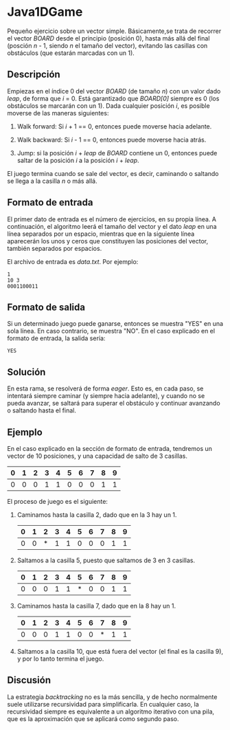 # Java1DGame

Pequeño ejercicio sobre un vector simple. Básicamente,se trata de recorrer el vector _BOARD_ desde el principio (posición 0), hasta más allá del final (posción _n_ - 1, siendo _n_ el tamaño del vector), evitando las casillas con obstáculos (que estarán marcadas con un 1).

## Descripción

Empiezas en el índice 0 del vector _BOARD_ (de tamaño _n_) con un valor dado _leap_, de forma que _i_ = 0. Está garantizado que _BOARD[0]_ siempre es 0 (los obstáculos se marcarán con un 1). Dada cualquier posición _i_, es posible moverse de las maneras siguientes:

1. Walk forward: Si _i_ + 1 == 0, entonces puede moverse hacia adelante.

2. Walk backward: Si _i_ - 1 == 0, entonces puede moverse hacia atrás.

3. Jump: si la posición _i_ + _leap_ de _BOARD_ contiene un 0, entonces puede saltar de la posición _i_ a la posición _i_ + _leap_.

El juego termina cuando se sale del vector, es decir, caminando o saltando se llega a la casilla _n_ o más allá.

## Formato de entrada

El primer dato de entrada es el número de ejercicios, en su propia línea. A continuación, el algoritmo leerá el tamaño del vector y el dato _leap_ en una línea separados por un espacio, mientras que en la siguiente línea aparecerán los unos y ceros que constituyen las posiciones del vector, también separados por espacios.

El archivo de entrada es _data.txt_. Por ejemplo:

    1
    10 3
    0001100011

## Formato de salida

Si un determinado juego puede ganarse, entonces se muestra "YES" en una sola línea. En caso contrario, se muestra "NO". En el caso explicado en el formato de entrada, la salida sería:

    YES

## Solución

En esta rama, se resolverá de forma _eager_. Esto es, en cada paso, se intentará siempre caminar (y siempre hacia adelante), y cuando no se pueda avanzar, se saltará para superar el obstáculo y continuar avanzando o saltando hasta el final.

## Ejemplo

En el caso explicado en la sección de formato de entrada, tendremos un vector de 10 posiciones, y una capacidad de salto de 3 casillas.

|0|1|2|3|4|5|6|7|8|9|
|-|-|-|-|-|-|-|-|-|-|
|0|0|0|1|1|0|0|0|1|1|

El proceso de juego es el siguiente:

1. Caminamos hasta la casilla 2, dado que en la 3 hay un 1.

    |0|1|2|3|4|5|6|7|8|9|
    |-|-|-|-|-|-|-|-|-|-|
    |0|0|*|1|1|0|0|0|1|1|

2. Saltamos a la casilla 5, puesto que saltamos de 3 en 3 casillas.

    |0|1|2|3|4|5|6|7|8|9|
    |-|-|-|-|-|-|-|-|-|-|
    |0|0|0|1|1|*|0|0|1|1|

3. Caminamos hasta la casilla 7, dado que en la 8 hay un 1.

    |0|1|2|3|4|5|6|7|8|9|
    |-|-|-|-|-|-|-|-|-|-|
    |0|0|0|1|1|0|0|*|1|1|

4. Saltamos a la casilla 10, que está fuera del vector (el final es la casilla 9), y por lo tanto termina el juego.

## Discusión

La estrategia _backtracking_ no es la más sencilla, y de hecho normalmente suele utilizarse recursividad para simplificarla. En cualquier caso, la recursividad siempre es equivalente a un algoritmo iterativo con una pila, que es la aproximación que se aplicará como segundo paso.
